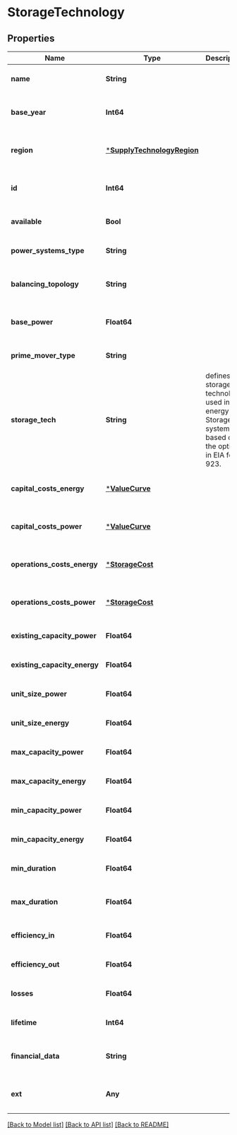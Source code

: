 # StorageTechnology


## Properties
Name | Type | Description | Notes
------------ | ------------- | ------------- | -------------
**name** | **String** |  | [default to nothing]
**base_year** | **Int64** |  | [optional] [default to nothing]
**region** | [***SupplyTechnologyRegion**](SupplyTechnologyRegion.md) |  | [optional] [default to nothing]
**id** | **Int64** |  | [optional] [default to nothing]
**available** | **Bool** |  | [default to nothing]
**power_systems_type** | **String** |  | [default to nothing]
**balancing_topology** | **String** |  | [optional] [default to nothing]
**base_power** | **Float64** |  | [optional] [default to nothing]
**prime_mover_type** | **String** |  | [optional] [default to "OT"]
**storage_tech** | **String** | defines the storage technology used in an energy Storage system, based on the options in EIA form 923. | [optional] [default to nothing]
**capital_costs_energy** | [***ValueCurve**](ValueCurve.md) |  | [optional] [default to nothing]
**capital_costs_power** | [***ValueCurve**](ValueCurve.md) |  | [optional] [default to nothing]
**operations_costs_energy** | [***StorageCost**](StorageCost.md) |  | [optional] [default to nothing]
**operations_costs_power** | [***StorageCost**](StorageCost.md) |  | [optional] [default to nothing]
**existing_capacity_power** | **Float64** |  | [optional] [default to 0.0]
**existing_capacity_energy** | **Float64** |  | [optional] [default to 0.0]
**unit_size_power** | **Float64** |  | [optional] [default to 0.0]
**unit_size_energy** | **Float64** |  | [optional] [default to 0.0]
**max_capacity_power** | **Float64** |  | [optional] [default to 1e8]
**max_capacity_energy** | **Float64** |  | [optional] [default to 1e8]
**min_capacity_power** | **Float64** |  | [optional] [default to 0.0]
**min_capacity_energy** | **Float64** |  | [optional] [default to 0.0]
**min_duration** | **Float64** |  | [optional] [default to 0.0]
**max_duration** | **Float64** |  | [optional] [default to 1000.0]
**efficiency_in** | **Float64** |  | [optional] [default to 1.0]
**efficiency_out** | **Float64** |  | [optional] [default to 1.0]
**losses** | **Float64** |  | [optional] [default to 1.0]
**lifetime** | **Int64** |  | [optional] [default to 100]
**financial_data** | **String** |  | [optional] [default to nothing]
**ext** | **Any** |  | [optional] [default to nothing]


[[Back to Model list]](../README.md#models) [[Back to API list]](../README.md#api-endpoints) [[Back to README]](../README.md)



